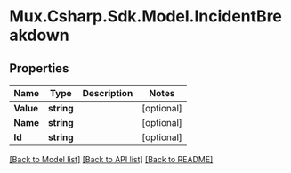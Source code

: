 # Mux.Csharp.Sdk.Model.IncidentBreakdown

## Properties

Name | Type | Description | Notes
------------ | ------------- | ------------- | -------------
**Value** | **string** |  | [optional] 
**Name** | **string** |  | [optional] 
**Id** | **string** |  | [optional] 

[[Back to Model list]](../README.md#documentation-for-models) [[Back to API list]](../README.md#documentation-for-api-endpoints) [[Back to README]](../README.md)

